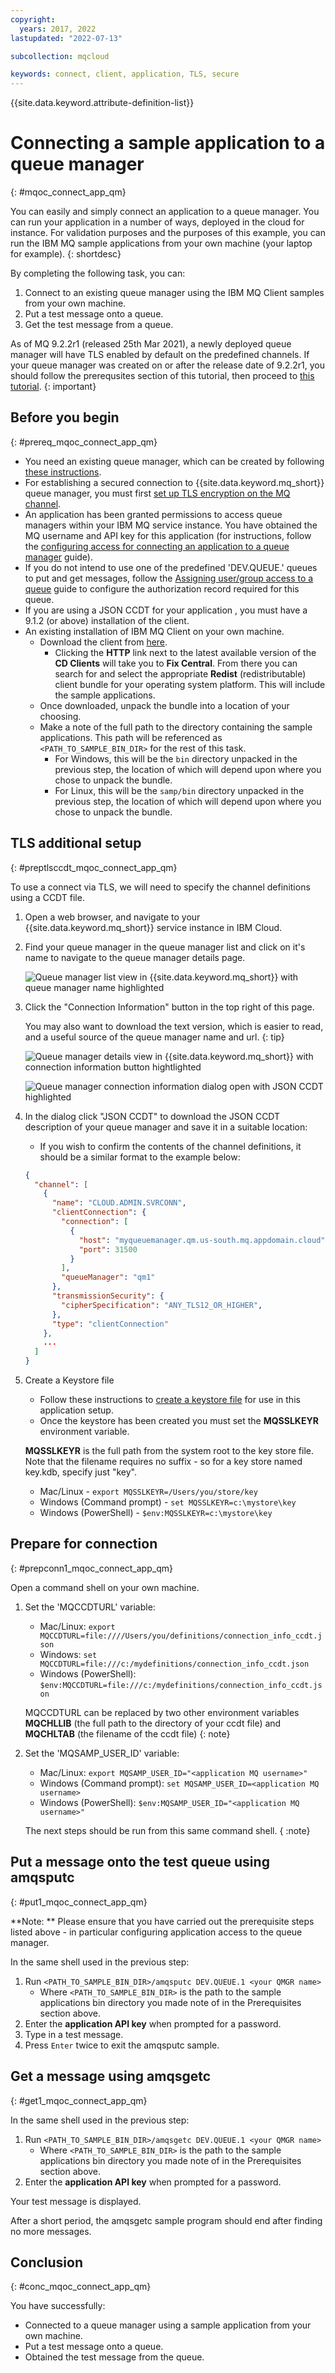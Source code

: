 ```yaml
---
copyright:
  years: 2017, 2022
lastupdated: "2022-07-13"

subcollection: mqcloud

keywords: connect, client, application, TLS, secure
---
```


{{site.data.keyword.attribute-definition-list}}

# Connecting a sample application to a queue manager
{: #mqoc_connect_app_qm}
 
You can easily and simply connect an application to a queue manager. You can run your application in a number of ways, deployed in the cloud for instance. For validation purposes and the purposes of this example, you can run the IBM MQ sample applications from your own machine (your laptop for example).
{: shortdesc}

By completing the following task, you can:
1. Connect to an existing queue manager using the IBM MQ Client samples from your own machine.
2. Put a test message onto a queue.
3. Get the test message from a queue.

As of MQ 9.2.2r1 (released 25th Mar 2021), a newly deployed queue manager will have TLS enabled by default on the predefined channels. If your queue manager was created on or after the release date of 9.2.2r1, you should follow the prerequsites section of this tutorial, then proceed to [this tutorial](/docs/services/mqcloud?topic=mqcloud-mqoc_connect_app_ssl).
{: important}

## Before you begin
{: #prereq_mqoc_connect_app_qm}

* You need an existing queue manager, which can be created by following [these instructions](/docs/mqcloud?topic=mqcloud-mqoc_create_qm).
* For establishing a secured connection to {{site.data.keyword.mq_short}} queue manager, you must first [set up TLS encryption on the MQ channel](/docs/services/mqcloud?topic=mqcloud-mqoc_configure_chl_ssl).
* An application has been granted permissions to access queue managers within your IBM MQ service instance. You have obtained the MQ username and API key for this application (for instructions, follow the [configuring access for connecting an application to a queue manager](/docs/services/mqcloud?topic=mqcloud-mqoc_configure_app_qm_access) guide).
* If you do not intend to use one of the predefined 'DEV.QUEUE.' queues to put and get messages, follow the [Assigning user/group access to a queue](/docs/services/mqcloud?topic=mqcloud-mqoc_configure_auth_record) guide to configure the authorization record required for this queue.
* If you are using a JSON CCDT for your application , you must have a 9.1.2 (or above) installation of the client.
* An existing installation of IBM MQ Client on your own machine.
   * Download the client from [here](https://ibm.biz/mq94redistclients).
       * Clicking the **HTTP** link next to the latest available version of the **CD Clients** will take you to **Fix Central**. From there you can search for and select the appropriate **Redist** (redistributable) client bundle for your operating system platform. This will include the sample applications.
   * Once downloaded, unpack the bundle into a location of your choosing.
   * Make a note of the full path to the directory containing the sample applications. This path will be referenced as `<PATH_TO_SAMPLE_BIN_DIR>` for the rest of this task.
       * For Windows, this will be the `bin` directory unpacked in the previous step, the location of which will depend upon where you chose to unpack the bundle.
       * For Linux, this will be the `samp/bin` directory unpacked in the previous step, the location of which will depend upon where you chose to unpack the bundle.

## TLS additional setup
{: #preptlsccdt_mqoc_connect_app_qm}

To use a connect via TLS, we will need to specify the channel definitions using a CCDT file.

1. Open a web browser, and navigate to your {{site.data.keyword.mq_short}} service instance in IBM Cloud.
2. Find your queue manager in the queue manager list and click on it's name to navigate to the queue manager details page.

    ![Queue manager list view in {{site.data.keyword.mq_short}} with queue manager name highlighted](./images/mqoc_connect_app_qm_list.png)

3. Click the "Connection Information" button in the top right of this page.

    You may also want to download the text version, which is easier to read, and a useful source of the queue manager name and url.
    {: tip}

    ![Queue manager details view in {{site.data.keyword.mq_short}} with connection information button hightlighted](./images/mqoc_connect_app_qm_details.png)

    ![Queue manager connection information dialog open with JSON CCDT highlighted](./images/mqoc_connect_app_qm_connection_info.png)

4. In the dialog click "JSON CCDT" to download the JSON CCDT description of your queue manager and save it in a suitable location:
    * If you wish to confirm the contents of the channel definitions, it should be a similar format to the example below:
    ```json
    {
      "channel": [
        {
          "name": "CLOUD.ADMIN.SVRCONN",
          "clientConnection": {
            "connection": [
              {
                "host": "myqueuemanager.qm.us-south.mq.appdomain.cloud",
                "port": 31500
              }
            ],
            "queueManager": "qm1"
          },
          "transmissionSecurity": {
            "cipherSpecification": "ANY_TLS12_OR_HIGHER",
          },
          "type": "clientConnection"
        },
        ...
      ]
    }
    ```

5. Create a Keystore file 
    * Follow these instructions to [create a keystore file](/docs/services/mqcloud?topic=mqcloud-mqoc_configure_chl_ssl#mqoc_chl_ssl_keystore) for use in this application setup.
    * Once the keystore has been created you must set the **MQSSLKEYR** environment variable.

    **MQSSLKEYR** is the full path from the system root to the key store file. Note that the filename requires no suffix - so for a key store named key.kdb, specify just "key".

    * Mac/Linux - `export MQSSLKEYR=/Users/you/store/key`
    * Windows (Command prompt) - `set MQSSLKEYR=c:\mystore\key`
    * Windows (PowerShell) - `$env:MQSSLKEYR=c:\mystore\key`

## Prepare for connection
{: #prepconn1_mqoc_connect_app_qm}

Open a command shell on your own machine.
1. Set the 'MQCCDTURL' variable:
    * Mac/Linux: `export MQCCDTURL=file:////Users/you/definitions/connection_info_ccdt.json`
    * Windows: `set MQCCDTURL=file:///c:/mydefinitions/connection_info_ccdt.json`
    * Windows (PowerShell): `$env:MQCCDTURL=file:///c:/mydefinitions/connection_info_ccdt.json`

    MQCCDTURL can be replaced by two other environment variables **MQCHLLIB** (the full path to the directory  of your ccdt file) and **MQCHLTAB** (the filename of the ccdt file)
    {: note}
 
2. Set the 'MQSAMP_USER_ID' variable:
    * Mac/Linux: `export MQSAMP_USER_ID="<application MQ username>"`
    * Windows (Command prompt): `set MQSAMP_USER_ID=<application MQ username>`
    * Windows (PowerShell): `$env:MQSAMP_USER_ID="<application MQ username>"`

    The next steps should be run from this same command shell.
    { :note}

## Put a message onto the test queue using amqsputc
{: #put1_mqoc_connect_app_qm}

**Note: ** Please ensure that you have carried out the prerequisite steps listed above - in particular configuring application access to the queue manager.

In the same shell used in the previous step:

1. Run `<PATH_TO_SAMPLE_BIN_DIR>/amqsputc DEV.QUEUE.1 <your QMGR name>`
    * Where `<PATH_TO_SAMPLE_BIN_DIR>` is the path to the sample applications bin directory you made note of in the Prerequisites section above.
2. Enter the **application API key** when prompted for a password.
3. Type in a test message.
4. Press `Enter` twice to exit the amqsputc sample.

## Get a message using amqsgetc
{: #get1_mqoc_connect_app_qm}

In the same shell used in the previous step:

1. Run `<PATH_TO_SAMPLE_BIN_DIR>/amqsgetc DEV.QUEUE.1 <your QMGR name>`
    * Where `<PATH_TO_SAMPLE_BIN_DIR>` is the path to the sample applications bin directory you made note of in the Prerequisites section above.
2. Enter the **application API key** when prompted for a password.

Your test message is displayed.

After a short period, the amqsgetc sample program should end after finding no more messages.

## Conclusion
{: #conc_mqoc_connect_app_qm}

You have successfully:
* Connected to a queue manager using a sample application from your own machine.
* Put a test message onto a queue.
* Obtained the test message from the queue.

